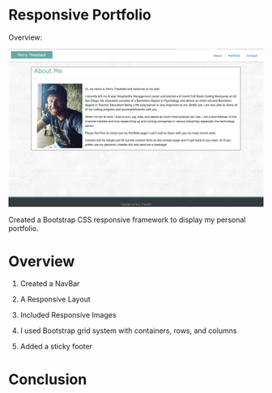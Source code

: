 # Responsive Portfolio

Overview:

![](https://github.com/perrytjr/Portfolio/blob/master/assets/images/Screen%20Shot%202020-07-14%20at%205.02.02%20PM.png)

Created a Bootstrap CSS responsive framework to display my personal portfolio.

# Overview 

1. Created a NavBar

2. A Responsive Layout

3. Included Responsive Images

4. I used Bootstrap grid system with containers, rows, and columns

5. Added a sticky footer


# Conclusion

